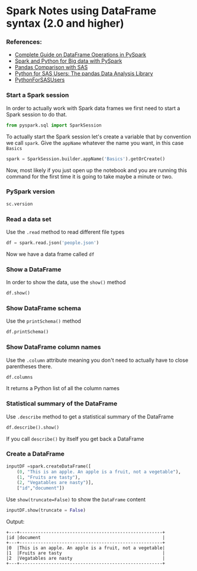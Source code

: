 # Spark Notes using DataFrame syntax (2.0 and higher)

### References:
- [ Complete Guide on DataFrame Operations in PySpark](https://www.analyticsvidhya.com/blog/2016/10/spark-dataframe-and-operations/)
- [Spark and Python for Big data with PySpark](https://www.udemy.com/spark-and-python-for-big-data-with-pyspark/)
- [ Pandas Comparison with SAS](http://pandas-docs.github.io/pandas-docs-travis/comparison_with_sas.html)
 - [Python for SAS Users: The pandas Data Analysis Library](https://blog.dominodatalab.com/pandas-for-sas-users-part-1/)
  - [PythonForSASUsers](http://nbviewer.jupyter.org/github/RandyBetancourt/PythonForSASUsers/tree/master)
### Start a Spark session
In order to actually work with Spark data frames we first need to start a Spark session to do that.
```python
from pyspark.sql import SparkSession
```
To actually start the Spark session let's create a variable that by convention we call `spark`. Give the `appName` whatever the name you want, in this case  `Basics`
```python
spark = SparkSession.builder.appName('Basics').getOrCreate()
```
Now, most likely if you just open up the notebook and you are running this command for the first time it is going to take maybe a minute or two.
### PySpark version
```python
sc.version
```

### Read a data set
Use the `.read` method to read different file types
```python
df = spark.read.json('people.json')
```
Now we have a data frame called `df`
### Show a DataFrame
In order to show the data, use the `show()` method
```python
df.show()
```
###  Show DataFrame schema
Use the `printSchema()` method
```python
df.printSchema()
```
### Show DataFrame column names
Use the `.column`  attribute meaning you don't need to actually have to close parentheses there.
```python
df.columns
```
It returns a Python list of all the column names
### Statistical summary of the DataFrame
Use `.describe` method to get a statistical summary of the DataFrame
```python
df.describe().show()
```
If you call `describe()` by itself you get back a DataFrame
### Create a DataFrame

```python
inputDF =spark.createDataFrame([
    (0, "This is an apple. An apple is a fruit, not a vegetable"),
    (1, "Fruits are tasty"),
    (2, "Vegatables are nasty")],
    ["id","document"])
```
Use `show(truncate=False)` to show the `DataFrame` content
```python
inputDF.show(truncate = False)
```
Output:
```
+---+------------------------------------------------------+
|id |document                                              |
+---+------------------------------------------------------+
|0  |This is an apple. An apple is a fruit, not a vegetable|
|1  |Fruits are tasty                                      |
|2  |Vegatables are nasty                                  |
+---+------------------------------------------------------+
```
<!--stackedit_data:
eyJoaXN0b3J5IjpbNDEzMTEwNTc2LDQxNjY0MjA4NSw3NDExMT
IxODgsLTEyODEwNzYwMTEsLTc0MjM1OTAzNiwxMjc5NzMyNTU2
LDIxMTA5OTM3NDAsNDQxMjQ2MTQ3LDE5NzU0NjA0MjIsNDYxND
g5Njg0XX0=
-->
